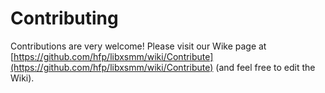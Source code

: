 # Contributing

Contributions are very welcome! Please visit our Wike page at [https://github.com/hfp/libxsmm/wiki/Contribute](https://github.com/hfp/libxsmm/wiki/Contribute) (and feel free to edit the Wiki).
